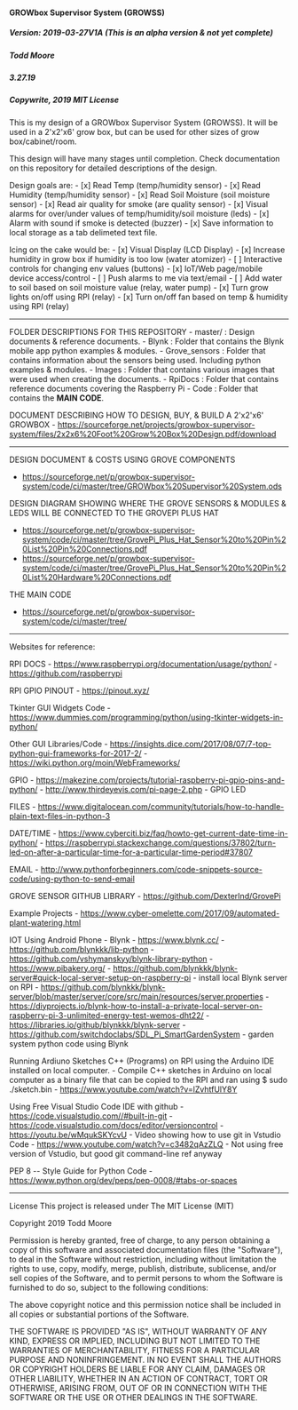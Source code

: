 #### **GROWbox Supervisor System (GROWSS)**
##### Version: 2019-03-27V1A (This is an alpha version & not yet complete)
##### Todd Moore
##### 3.27.19
##### Copywrite, 2019 MIT License

This is my design of a GROWbox Supervisor System (GROWSS). It will be used in a 2'x2'x6' grow box, but can be used
for other sizes of grow box/cabinet/room.

This design will have many stages until completion.  Check documentation on this repository for detailed descriptions of the design.

Design goals are:
    - [x] Read Temp (temp/humidity sensor)
    - [x] Read Humidity (temp/humidity sensor)
    - [x] Read Soil Moisture (soil moisture sensor)
    - [x] Read air quality for smoke (are quality sensor)
    - [x] Visual alarms for over/under values of temp/humidity/soil moisture (leds)
    - [x] Alarm with sound if smoke is detected (buzzer)
    - [x] Save information to local storage as a tab delimeted text file.

Icing on the cake would be:
    - [x] Visual Display (LCD Display)
    - [x] Increase humidity in grow box if humidity is too low (water atomizer)
    - [ ] Interactive controls for changing env values (buttons)
    - [x] IoT/Web page/mobile device access/control
    - [ ] Push alarms to me via text/email
    - [ ] Add water to soil based on soil moisture value (relay, water pump)
    - [x] Turn grow lights on/off using RPI (relay)
    - [x] Turn on/off fan based on temp & humidity using RPI (relay)
__________________________________________________________________________________________________________________________

FOLDER DESCRIPTIONS FOR THIS REPOSITORY
    - master/ : Design documents & reference documents.
    - Blynk : Folder that contains the Blynk mobile app python examples & modules.
    - Grove_sensors : Folder that contains information about the sensors being used. Including python examples & modules.
    - Images : Folder that contains various images that were used when creating the documents.
    - RpiDocs : Folder that contains reference documents covering the Raspberry Pi
    - Code : Folder that contains the **MAIN CODE**.

DOCUMENT DESCRIBING HOW TO DESIGN, BUY, & BUILD A 2'x2'x6' GROWBOX
    - https://sourceforge.net/projects/growbox-supervisor-system/files/2x2x6%20Foot%20Grow%20Box%20Design.pdf/download
__________________________________________________________________________________________________________________________

DESIGN DOCUMENT & COSTS USING GROVE COMPONENTS
   - https://sourceforge.net/p/growbox-supervisor-system/code/ci/master/tree/GROWbox%20Supervisor%20System.ods
     
DESIGN DIAGRAM SHOWING WHERE THE GROVE SENSORS & MODULES & LEDS WILL BE CONNECTED TO THE GROVEPI PLUS HAT
   - https://sourceforge.net/p/growbox-supervisor-system/code/ci/master/tree/GrovePi_Plus_Hat_Sensor%20to%20Pin%20List%20Pin%20Connections.pdf
   - https://sourceforge.net/p/growbox-supervisor-system/code/ci/master/tree/GrovePi_Plus_Hat_Sensor%20to%20Pin%20List%20Hardware%20Connections.pdf
     
THE MAIN CODE
   - https://sourceforge.net/p/growbox-supervisor-system/code/ci/master/tree/
__________________________________________________________________________________________________________________________

Websites for reference:

RPI DOCS
    - https://www.raspberrypi.org/documentation/usage/python/
    - https://github.com/raspberrypi

RPI GPIO PINOUT
    - https://pinout.xyz/
  
Tkinter GUI Widgets Code
    - https://www.dummies.com/programming/python/using-tkinter-widgets-in-python/

Other GUI Libraries/Code
    - https://insights.dice.com/2017/08/07/7-top-python-gui-frameworks-for-2017-2/
    - https://wiki.python.org/moin/WebFrameworks/

GPIO
    - https://makezine.com/projects/tutorial-raspberry-pi-gpio-pins-and-python/
    - http://www.thirdeyevis.com/pi-page-2.php  - GPIO LED
  
FILES
    - https://www.digitalocean.com/community/tutorials/how-to-handle-plain-text-files-in-python-3

DATE/TIME
    - https://www.cyberciti.biz/faq/howto-get-current-date-time-in-python/
    - https://raspberrypi.stackexchange.com/questions/37802/turn-led-on-after-a-particular-time-for-a-particular-time-period#37807

EMAIL
    - http://www.pythonforbeginners.com/code-snippets-source-code/using-python-to-send-email

GROVE SENSOR GITHUB LIBRARY
    - https://github.com/DexterInd/GrovePi

Example Projects
    - https://www.cyber-omelette.com/2017/09/automated-plant-watering.html
  
IOT Using Android Phone
    - Blynk
      - https://www.blynk.cc/
      - https://github.com/blynkkk/lib-python
      - https://github.com/vshymanskyy/blynk-library-python
      - https://www.pibakery.org/
      - https://github.com/blynkkk/blynk-server#quick-local-server-setup-on-raspberry-pi    - install local Blynk server on RPI
      - https://github.com/blynkkk/blynk-server/blob/master/server/core/src/main/resources/server.properties
      - https://diyprojects.io/blynk-how-to-install-a-private-local-server-on-raspberry-pi-3-unlimited-energy-test-wemos-dht22/
      - https://libraries.io/github/blynkkk/blynk-server
      - https://github.com/switchdoclabs/SDL_Pi_SmartGardenSystem                           - garden system python code using Blynk

Running Ardiuno Sketches C++ (Programs) on RPI using the Arduino IDE installed on local computer.
    - Compile C++ sketches in Arduino on local computer as a binary file that can be copied to the RPI and ran using $ sudo ./sketch.bin
        - https://www.youtube.com/watch?v=lZvhtfUlY8Y
 
Using Free Visual Studio Code IDE with github
    - https://code.visualstudio.com//#built-in-git
    - https://code.visualstudio.com/docs/editor/versioncontrol
    - https://youtu.be/wMqukSKYcvU                    - Video showing how to use git in Vstudio Code
    - https://www.youtube.com/watch?v=c3482qAzZLQ     - Not using free version of Vstudio, but good git
                                                        command-line ref anyway

PEP 8 -- Style Guide for Python Code
    - https://www.python.org/dev/peps/pep-0008/#tabs-or-spaces
__________________________________________________________________________________________________________________________

License
This project is released under The MIT License (MIT)

Copyright 2019 Todd Moore

Permission is hereby granted, free of charge, to any person obtaining a copy of this software and associated documentation files (the "Software"), to deal in the Software without restriction, including without limitation the rights to use, copy, modify, merge, publish, distribute, sublicense, and/or sell copies of the Software, and to permit persons to whom the Software is furnished to do so, subject to the following conditions:

The above copyright notice and this permission notice shall be included in all copies or substantial portions of the Software.

THE SOFTWARE IS PROVIDED "AS IS", WITHOUT WARRANTY OF ANY KIND, EXPRESS OR IMPLIED, INCLUDING BUT NOT LIMITED TO THE WARRANTIES OF MERCHANTABILITY, FITNESS FOR A PARTICULAR PURPOSE AND NONINFRINGEMENT. IN NO EVENT SHALL THE AUTHORS OR COPYRIGHT HOLDERS BE LIABLE FOR ANY CLAIM, DAMAGES OR OTHER LIABILITY, WHETHER IN AN ACTION OF CONTRACT, TORT OR OTHERWISE, ARISING FROM, OUT OF OR IN CONNECTION WITH THE SOFTWARE OR THE USE OR OTHER DEALINGS IN THE SOFTWARE.  
  
  
